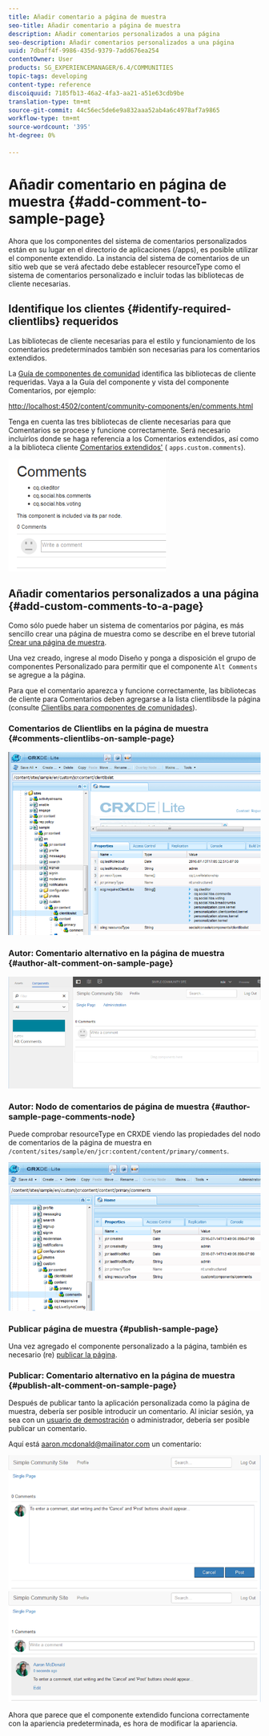 ```yaml
---
title: Añadir comentario a página de muestra
seo-title: Añadir comentario a página de muestra
description: Añadir comentarios personalizados a una página
seo-description: Añadir comentarios personalizados a una página
uuid: 7dbaff4f-9986-435d-9379-7add676ea254
contentOwner: User
products: SG_EXPERIENCEMANAGER/6.4/COMMUNITIES
topic-tags: developing
content-type: reference
discoiquuid: 7185fb13-46a2-4fa3-aa21-a51e63cdb9be
translation-type: tm+mt
source-git-commit: 44c56ec5de6e9a832aaa52ab4a6c4978af7a9865
workflow-type: tm+mt
source-wordcount: '395'
ht-degree: 0%

---
```



# Añadir comentario en página de muestra {#add-comment-to-sample-page}

Ahora que los componentes del sistema de comentarios personalizados están en su lugar en el directorio de aplicaciones (/apps), es posible utilizar el componente extendido. La instancia del sistema de comentarios de un sitio web que se verá afectado debe establecer resourceType como el sistema de comentarios personalizado e incluir todas las bibliotecas de cliente necesarias.

## Identifique los clientes {#identify-required-clientlibs} requeridos

Las bibliotecas de cliente necesarias para el estilo y funcionamiento de los comentarios predeterminados también son necesarias para los comentarios extendidos.

La [Guía de componentes de comunidad](components-guide.md) identifica las bibliotecas de cliente requeridas. Vaya a la Guía del componente y vista del componente Comentarios, por ejemplo:

[http://localhost:4502/content/community-components/en/comments.html](http://localhost:4502/content/community-components/en/comments.html)

Tenga en cuenta las tres bibliotecas de cliente necesarias para que Comentarios se procese y funcione correctamente. Será necesario incluirlos donde se haga referencia a los Comentarios extendidos, así como a la biblioteca cliente [Comentarios extendidos&#39;](extend-create-components.md#create-a-client-library-folder) ( `apps.custom.comments`).

![chlimage_1-47](assets/chlimage_1-47.png)

## Añadir comentarios personalizados a una página {#add-custom-comments-to-a-page}

Como sólo puede haber un sistema de comentarios por página, es más sencillo crear una página de muestra como se describe en el breve tutorial [Crear una página de muestra](create-sample-page.md).

Una vez creado, ingrese al modo Diseño y ponga a disposición el grupo de componentes Personalizado para permitir que el componente `Alt Comments` se agregue a la página.

Para que el comentario aparezca y funcione correctamente, las bibliotecas de cliente para Comentarios deben agregarse a la lista clientlibsde la página (consulte [Clientlibs para componentes de comunidades](clientlibs.md)).

### Comentarios de Clientlibs en la página de muestra {#comments-clientlibs-on-sample-page}

![Comentarios de clientes en la página de muestra](assets/chlimage_1-48.png)

### Autor: Comentario alternativo en la página de muestra {#author-alt-comment-on-sample-page}

![Comentario alternativo en la página de muestra](assets/chlimage_1-49.png)

### Autor: Nodo de comentarios de página de muestra {#author-sample-page-comments-node}

Puede comprobar resourceType en CRXDE viendo las propiedades del nodo de comentarios de la página de muestra en `/content/sites/sample/en/jcr:content/content/primary/comments`.

![chlimage_1-50](assets/chlimage_1-50.png)

### Publicar página de muestra {#publish-sample-page}

Una vez agregado el componente personalizado a la página, también es necesario (re) [publicar la página](sites-console.md#publishing-the-site).

### Publicar: Comentario alternativo en la página de muestra {#publish-alt-comment-on-sample-page}

Después de publicar tanto la aplicación personalizada como la página de muestra, debería ser posible introducir un comentario. Al iniciar sesión, ya sea con un [usuario de demostración](tutorials.md#demo-users) o administrador, debería ser posible publicar un comentario.

Aquí está aaron.mcdonald@mailinator.com un comentario:

![chlimage_1-51](assets/chlimage_1-51.png) ![chlimage_1-52](assets/chlimage_1-52.png)

Ahora que parece que el componente extendido funciona correctamente con la apariencia predeterminada, es hora de modificar la apariencia.


